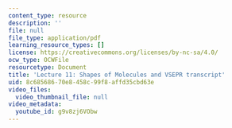 ```yaml
---
content_type: resource
description: ''
file: null
file_type: application/pdf
learning_resource_types: []
license: https://creativecommons.org/licenses/by-nc-sa/4.0/
ocw_type: OCWFile
resourcetype: Document
title: 'Lecture 11: Shapes of Molecules and VSEPR transcript'
uid: 8c685686-70e8-458c-99f8-affd35cbd63e
video_files:
  video_thumbnail_file: null
video_metadata:
  youtube_id: g9v8zj6VObw
---
```

